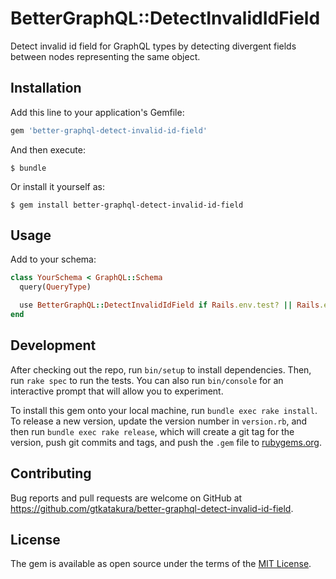 # BetterGraphQL::DetectInvalidIdField

Detect invalid id field for GraphQL types by detecting divergent fields between nodes representing the same object.

## Installation

Add this line to your application's Gemfile:

```ruby
gem 'better-graphql-detect-invalid-id-field'
```

And then execute:

    $ bundle

Or install it yourself as:

    $ gem install better-graphql-detect-invalid-id-field

## Usage

Add to your schema:

```ruby
class YourSchema < GraphQL::Schema
  query(QueryType)

  use BetterGraphQL::DetectInvalidIdField if Rails.env.test? || Rails.env.development?
end
```

## Development

After checking out the repo, run `bin/setup` to install dependencies. Then, run `rake spec` to run the tests. You can also run `bin/console` for an interactive prompt that will allow you to experiment.

To install this gem onto your local machine, run `bundle exec rake install`. To release a new version, update the version number in `version.rb`, and then run `bundle exec rake release`, which will create a git tag for the version, push git commits and tags, and push the `.gem` file to [rubygems.org](https://rubygems.org).

## Contributing

Bug reports and pull requests are welcome on GitHub at https://github.com/gtkatakura/better-graphql-detect-invalid-id-field.

## License

The gem is available as open source under the terms of the [MIT License](https://opensource.org/licenses/MIT).
